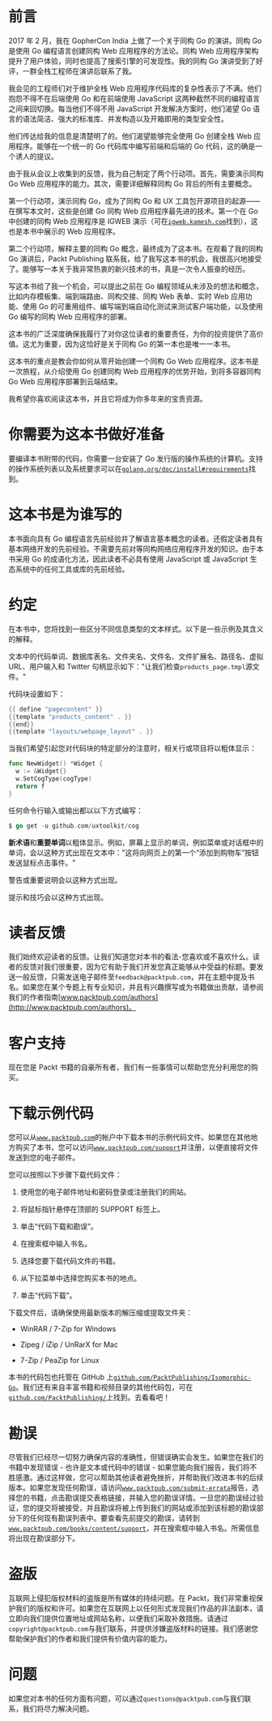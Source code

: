 # 前言

2017 年 2 月，我在 GopherCon India 上做了一个关于同构 Go 的演讲。同构 Go 是使用 Go 编程语言创建同构 Web 应用程序的方法论。同构 Web 应用程序架构提升了用户体验，同时也提高了搜索引擎的可发现性。我的同构 Go 演讲受到了好评，一群全栈工程师在演讲后联系了我。

我会见的工程师们对于维护全栈 Web 应用程序代码库的复杂性表示了不满。他们抱怨不得不在后端使用 Go 和在前端使用 JavaScript 这两种截然不同的编程语言之间来回切换。每当他们不得不用 JavaScript 开发解决方案时，他们渴望 Go 语言的语法简洁、强大的标准库、并发构造以及开箱即用的类型安全性。

他们传达给我的信息是清楚明了的。他们渴望能够完全使用 Go 创建全栈 Web 应用程序。能够在一个统一的 Go 代码库中编写前端和后端的 Go 代码，这的确是一个诱人的提议。

由于我从会议上收集到的反馈，我为自己制定了两个行动项。首先，需要演示同构 Go Web 应用程序的能力。其次，需要详细解释同构 Go 背后的所有主要概念。

第一个行动项，演示同构 Go，成为了同构 Go 和 UX 工具包开源项目的起源——在撰写本文时，这些是创建 Go 同构 Web 应用程序最先进的技术。第一个在 Go 中创建的同构 Web 应用程序是 IGWEB 演示（可在[`igweb.kamesh.com`](http://igweb.kamesh.com)找到），这也是本书中展示的 Web 应用程序。

第二个行动项，解释主要的同构 Go 概念，最终成为了这本书。在观看了我的同构 Go 演讲后，Packt Publishing 联系我，给了我写这本书的机会，我很高兴地接受了。能够写一本关于我非常热衷的新兴技术的书，真是一次令人振奋的经历。

写这本书给了我一个机会，可以提出之前在 Go 编程领域从未涉及的想法和概念，比如内存模板集、端到端路由、同构交接、同构 Web 表单、实时 Web 应用功能、使用 Go 的可重用组件、编写端到端自动化测试来测试客户端功能，以及使用 Go 编写的同构 Web 应用程序的部署。

这本书的广泛深度确保我履行了对你这位读者的重要责任，为你的投资提供了高价值。这尤为重要，因为这恰好是关于同构 Go 的第一本也是唯一一本书。

这本书的重点是教会你如何从零开始创建一个同构 Go Web 应用程序。这本书是一次旅程，从介绍使用 Go 创建同构 Web 应用程序的优势开始，到将多容器同构 Go Web 应用程序部署到云端结束。

我希望你喜欢阅读这本书，并且它将成为你多年来的宝贵资源。

# 你需要为这本书做好准备

要编译本书附带的代码，你需要一台安装了 Go 发行版的操作系统的计算机。支持的操作系统列表以及系统要求可以在[`golang.org/doc/install#requirements`](https://golang.org/doc/install#requirements)找到。

# 这本书是为谁写的

本书面向具有 Go 编程语言先前经验并了解语言基本概念的读者。还假定读者具有基本网络开发的先前经验。不需要先前对等同构网络应用程序开发的知识。由于本书采用 Go 的成语化方法，因此读者不必具有使用 JavaScript 或 JavaScript 生态系统中的任何工具或库的先前经验。

# 约定

在本书中，您将找到一些区分不同信息类型的文本样式。以下是一些示例及其含义的解释。

文本中的代码单词、数据库表名、文件夹名、文件名、文件扩展名、路径名、虚拟 URL、用户输入和 Twitter 句柄显示如下："让我们检查`products_page.tmpl`源文件。"

代码块设置如下：

```go
{{ define "pagecontent" }}
{{template "products_content" . }}
{{end}}
{{template "layouts/webpage_layout" . }}
```

当我们希望引起您对代码块的特定部分的注意时，相关行或项目将以粗体显示：

```go
func NewWidget() *Widget {
  w := &Widget{}
  w.SetCogType(cogType)
  return f
}
```

任何命令行输入或输出都以以下方式编写：

```go
$ go get -u github.com/uxtoolkit/cog
```

**新术语**和**重要单词**以粗体显示。例如，屏幕上显示的单词，例如菜单或对话框中的单词，会以这种方式出现在文本中："这将向网页上的第一个“添加到购物车”按钮发送鼠标点击事件。"

警告或重要说明会以这种方式出现。

提示和技巧会以这种方式出现。

# 读者反馈

我们始终欢迎读者的反馈。让我们知道您对本书的看法-您喜欢或不喜欢什么。读者的反馈对我们很重要，因为它有助于我们开发您真正能够从中受益的标题。要发送一般反馈，只需发送电子邮件至`feedback@packtpub.com`，并在主题中提及书名。如果您在某个专题上有专业知识，并且有兴趣撰写或为书籍做出贡献，请参阅我们的作者指南[www.packtpub.com/authors](http://www.packtpub.com/authors)。

# 客户支持

现在您是 Packt 书籍的自豪所有者，我们有一些事情可以帮助您充分利用您的购买。

# 下载示例代码

您可以从[`www.packtpub.com`](http://www.packtpub.com)的帐户中下载本书的示例代码文件。如果您在其他地方购买了本书，您可以访问[`www.packtpub.com/support`](http://www.packtpub.com/support)并注册，以便直接将文件发送到您的电子邮件。

您可以按照以下步骤下载代码文件：

1.  使用您的电子邮件地址和密码登录或注册我们的网站。

1.  将鼠标指针悬停在顶部的 SUPPORT 标签上。

1.  单击“代码下载和勘误”。

1.  在搜索框中输入书名。

1.  选择您要下载代码文件的书籍。

1.  从下拉菜单中选择您购买本书的地点。

1.  单击“代码下载”。

下载文件后，请确保使用最新版本的解压缩或提取文件夹：

+   WinRAR / 7-Zip for Windows

+   Zipeg / iZip / UnRarX for Mac

+   7-Zip / PeaZip for Linux

本书的代码包也托管在 GitHub 上[`github.com/PacktPublishing/Isomorphic-Go`](https://github.com/PacktPublishing/Isomorphic-Go)。我们还有来自丰富书籍和视频目录的其他代码包，可在[`github.com/PacktPublishing/`](https://github.com/PacktPublishing/)上找到。去看看吧！

# 勘误

尽管我们已经尽一切努力确保内容的准确性，但错误确实会发生。如果您在我们的书籍中发现错误 - 也许是文本或代码中的错误 - 如果您能向我们报告，我们将不胜感激。通过这样做，您可以帮助其他读者避免挫折，并帮助我们改进本书的后续版本。如果您发现任何勘误，请访问[`www.packtpub.com/submit-errata`](http://www.packtpub.com/submit-errata)报告，选择您的书籍，点击勘误提交表格链接，并输入您的勘误详情。一旦您的勘误经过验证，您的提交将被接受，并且勘误将被上传到我们的网站或添加到该标题的勘误部分下的任何现有勘误列表中。要查看先前提交的勘误，请转到[`www.packtpub.com/books/content/support`](https://www.packtpub.com/books/content/support)，并在搜索框中输入书名。所需信息将出现在勘误部分下。

# 盗版

互联网上侵犯版权材料的盗版是所有媒体的持续问题。在 Packt，我们非常重视保护我们的版权和许可。如果您在互联网上以任何形式发现我们作品的非法副本，请立即向我们提供位置地址或网站名称，以便我们采取补救措施。请通过`copyright@packtpub.com`与我们联系，并提供涉嫌盗版材料的链接。我们感谢您帮助保护我们的作者和我们提供有价值内容的能力。

# 问题

如果您对本书的任何方面有问题，可以通过`questions@packtpub.com`与我们联系，我们将尽力解决问题。
